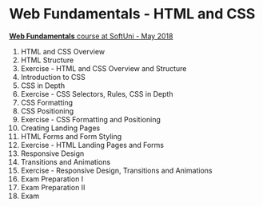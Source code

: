 # Web Fundamentals - HTML and CSS

[**Web Fundamentals** course at SoftUni - May 2018](https://softuni.bg/trainings/1963/web-fundamentals-html-may-2018)

1. HTML and CSS Overview
1. HTML Structure
1. Exercise - HTML and CSS Overview and Structure
1. Introduction to CSS
1. CSS in Depth
1. Exercise - CSS Selectors, Rules, CSS in Depth
1. CSS Formatting
1. CSS Positioning
1. Exercise - CSS Formatting and Positioning
1. Creating Landing Pages
1. HTML Forms and Form Styling
1. Exercise - HTML Landing Pages and Forms
1. Responsive Design
1. Transitions and Animations
1. Exercise - Responsive Design, Transitions and Animations
1. Exam Preparation I
1. Exam Preparation II
1. Exam
